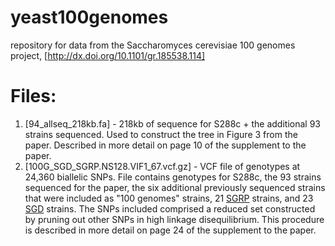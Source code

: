 # yeast100genomes
repository for data from the Saccharomyces cerevisiae 100 genomes project, [http://dx.doi.org/10.1101/gr.185538.114]

# Files:
 1. [94_allseq_218kb.fa] - 218kb of sequence for S288c + the additional 93 strains sequenced. Used to construct the tree in Figure 3 from the paper. Described in more detail on page 10 of the supplement to the paper.
 2. [100G_SGD_SGRP.NS128.VIF1_67.vcf.gz] - VCF file of genotypes at 24,360 biallelic SNPs. File contains genotypes for S288c, the 93 strains sequenced for the paper, the six additional previously sequenced strains that were included as "100 genomes" strains, 21 [SGRP](http://dx.doi.org/10.1038%2Fnature07743) strains, and 23 [SGD](http://www.yeastgenome.org) strains. The SNPs included comprised a reduced set constructed by pruning out other SNPs in high linkage disequilibrium. This procedure is described in more detail on page 24 of the supplement to the paper.
